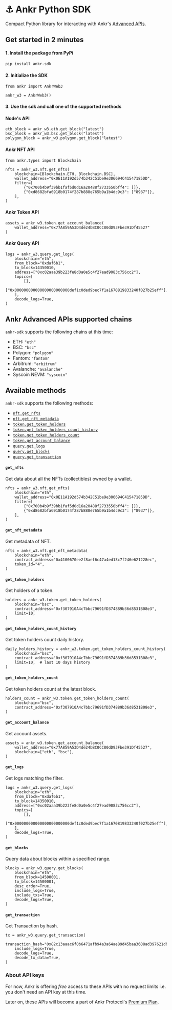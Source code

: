 # ⚓️ Ankr Python SDK

Compact Python library for interacting with Ankr's [Advanced APIs](https://www.ankr.com/advanced-api/).

## Get started in 2 minutes

#### 1. Install the package from PyPi

```bash
pip install ankr-sdk
```

#### 2. Initialize the SDK

```python3
from ankr import AnkrWeb3

ankr_w3 = AnkrWeb3()
```

#### 3. Use the sdk and call one of the supported methods

#### Node's API
```python3
eth_block = ankr_w3.eth.get_block("latest")
bsc_block = ankr_w3.bsc.get_block("latest")
polygon_block = ankr_w3.polygon.get_block("latest")
```

#### Ankr NFT API 

```python3
from ankr.types import Blockchain

nfts = ankr_w3.nft.get_nfts(
    blockchain=[Blockchain.ETH, Blockchain.BSC],
    wallet_address="0x0E11A192d574b342C51be9e306694C41547185DD",
    filter=[
        {"0x700b4b9f39bb1faf5d0d16a20488f2733550bff4": []},
        {"0xd8682bfa6918b0174f287b888e765b9a1b4dc9c3": ["8937"]},
    ],
)
```

#### Ankr Token API
```python3
assets = ankr_w3.token.get_account_balance(
    wallet_address="0x77A859A53D4de24bBC0CC80dD93Fbe391Df45527"
)
```

#### Ankr Query API
```python3
logs = ankr_w3.query.get_logs(
    blockchain="eth",
    from_block="0xdaf6b1",
    to_block=14350010,
    address=["0xc02aaa39b223fe8d0a0e5c4f27ead9083c756cc2"],
    topics=[
        [],
        ["0x000000000000000000000000def1c0ded9bec7f1a1670819833240f027b25eff"],
    ],
    decode_logs=True,
)
```

## Ankr Advanced APIs supported chains

`ankr-sdk` supports the following chains at this time:

- ETH: `"eth"`
- BSC: `"bsc"`
- Polygon: `"polygon"`
- Fantom: `"fantom"`
- Arbitrum: `"arbitrum"`
- Avalanche: `"avalanche"`
- Syscoin NEVM: `"syscoin"`

## Available methods

`ankr-sdk` supports the following methods:

- [`nft.get_nfts`](#get_nfts)
- [`nft.get_nft_metadata`](#get_nft_metadata)
- [`token.get_token_holders`](#get_token_holders)
- [`token.get_token_holders_count_history`](#get_token_holders_count_history)
- [`token.get_token_holders_count`](#get_token_holders_count)
- [`token.get_account_balance`](#get_account_balance)
- [`query.get_logs`](#get_logs)
- [`query.get_blocks`](#get_blocks)
- [`query.get_transaction`](#get_transaction)

#### `get_nfts`

Get data about all the NFTs (collectibles) owned by a wallet.

````python3
nfts = ankr_w3.nft.get_nfts(
    blockchain="eth",
    wallet_address="0x0E11A192d574b342C51be9e306694C41547185DD",
    filter=[
        {"0x700b4b9f39bb1faf5d0d16a20488f2733550bff4": []},
        {"0xd8682bfa6918b0174f287b888e765b9a1b4dc9c3": ["8937"]},
    ],
)
````

#### `get_nft_metadata`

Get metadata of NFT.

````python3
nfts = ankr_w3.nft.get_nft_metadata(
    blockchain="eth",
    contract_address="0x4100670ee2f8aef6c47a4ed13c7f246e621228ec",
    token_id="4",
)
````

#### `get_token_holders`

Get holders of a token.

````python3
holders = ankr_w3.token.get_token_holders(
    blockchain="bsc",
    contract_address="0xf307910A4c7bbc79691fD374889b36d8531B08e3",
    limit=10,
)
````

#### `get_token_holders_count_history`

Get token holders count daily history.

````python3
daily_holders_history = ankr_w3.token.get_token_holders_count_history(
    blockchain="bsc",
    contract_address="0xf307910A4c7bbc79691fD374889b36d8531B08e3",
    limit=10,  # last 10 days history
)
````

#### `get_token_holders_count`

Get token holders count at the latest block.

````python3
holders_count = ankr_w3.token.get_token_holders_count(
    blockchain="bsc",
    contract_address="0xf307910A4c7bbc79691fD374889b36d8531B08e3",
)
````

#### `get_account_balance`

Get account assets.

````python3
assets = ankr_w3.token.get_account_balance(
    wallet_address="0x77A859A53D4de24bBC0CC80dD93Fbe391Df45527",
    blockchain=["eth", "bsc"],
)
````

#### `get_logs`

Get logs matching the filter.

```python3
logs = ankr_w3.query.get_logs(
    blockchain="eth",
    from_block="0xdaf6b1",
    to_block=14350010,
    address=["0xc02aaa39b223fe8d0a0e5c4f27ead9083c756cc2"],
    topics=[
        [],
        ["0x000000000000000000000000def1c0ded9bec7f1a1670819833240f027b25eff"],
    ],
    decode_logs=True,
)
```

#### `get_blocks`

Query data about blocks within a specified range.

```python3
blocks = ankr_w3.query.get_blocks(
    blockchain="eth",
    from_block=14500001,
    to_block=14500001,
    desc_order=True,
    include_logs=True,
    include_txs=True,
    decode_logs=True,
)
```

#### `get_transaction`

Get Transaction by hash.

````python3
tx = ankr_w3.query.get_transaction(
    transaction_hash="0x82c13aaac6f0b6471afb94a3a64ae89d45baa3608ad397621dbb0d847f51196f",
    include_logs=True,
    decode_logs=True,
    decode_tx_data=True,
)
````


### About API keys

For now, Ankr is offering _free_ access to these APIs with no request limits i.e. you don't need an API key at this
time.

Later on, these APIs will become a part of Ankr Protocol's [Premium Plan](https://www.ankr.com/protocol/plan/).
